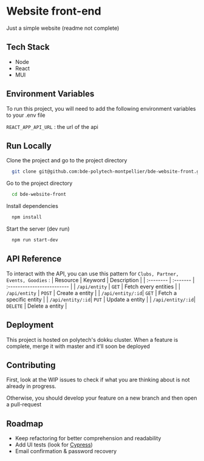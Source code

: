 # Website front-end

Just a simple website (readme not complete)

## Tech Stack

- Node
- React
- MUI

## Environment Variables

To run this project, you will need to add the following environment variables to your .env file

`REACT_APP_API_URL` : the url of the api

## Run Locally

Clone the project and go to the project directory

```zsh
  git clone git@github.com:bde-polytech-montpellier/bde-website-front.git
```

Go to the project directory

```zsh
  cd bde-website-front
```

Install dependencies

```zsh
  npm install
```

Start the server (dev run)

```zsh
  npm run start-dev
```

## API Reference

To interact with the API, you can use this pattern for `Clubs, Partner, Events, Goodies` :
| Resource | Keyword | Description |
| :-------- | :------- | :------------------------- |
| `/api/entity` | `GET` | Fetch every entities |
| `/api/entity` | `POST` | Create a entity |
| `/api/entity/:id`| `GET` | Fetch a specific entity |
| `/api/entity/:id`| `PUT` | Update a entity |
| `/api/entity/:id`| `DELETE` | Delete a entity |

## Deployment

This project is hosted on polytech's dokku cluster. When a feature is complete, merge it with master and it'll soon be deployed

## Contributing

First, look at the WIP issues to check if what you are thinking about is not already in progress.

Otherwise, you should develop your feature on a new branch and then open a pull-request

## Roadmap

- Keep refactoring for better comprehension and readability
- Add UI tests (look for [Cypress](https://www.cypress.io/))
- Email confirmation & password recovery
